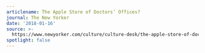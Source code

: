 ```yaml
---
articlename: The Apple Store of Doctors’ Offices?
journal: The New Yorker
date: '2018-01-16'
source: >-
  https://www.newyorker.com/culture/culture-desk/the-apple-store-of-doctors-offices
spotlight: false
---
```


